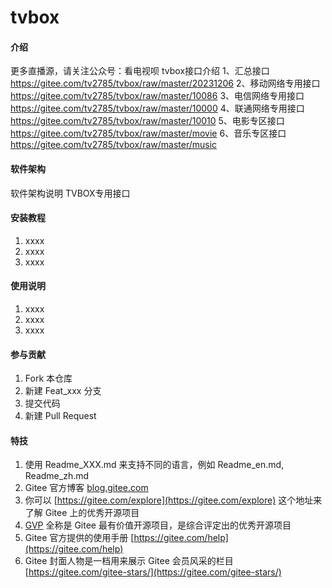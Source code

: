 # tvbox

#### 介绍
更多直播源，请关注公众号：看电视呗
tvbox接口介绍
1、汇总接口
https://gitee.com/tv2785/tvbox/raw/master/20231206
2、移动网络专用接口
https://gitee.com/tv2785/tvbox/raw/master/10086
3、电信网络专用接口
https://gitee.com/tv2785/tvbox/raw/master/10000
4、联通网络专用接口
https://gitee.com/tv2785/tvbox/raw/master/10010
5、电影专区接口
https://gitee.com/tv2785/tvbox/raw/master/movie
6、音乐专区接口
https://gitee.com/tv2785/tvbox/raw/master/music


#### 软件架构
软件架构说明
TVBOX专用接口


#### 安装教程

1.  xxxx
2.  xxxx
3.  xxxx

#### 使用说明

1.  xxxx
2.  xxxx
3.  xxxx

#### 参与贡献

1.  Fork 本仓库
2.  新建 Feat_xxx 分支
3.  提交代码
4.  新建 Pull Request


#### 特技

1.  使用 Readme\_XXX.md 来支持不同的语言，例如 Readme\_en.md, Readme\_zh.md
2.  Gitee 官方博客 [blog.gitee.com](https://blog.gitee.com)
3.  你可以 [https://gitee.com/explore](https://gitee.com/explore) 这个地址来了解 Gitee 上的优秀开源项目
4.  [GVP](https://gitee.com/gvp) 全称是 Gitee 最有价值开源项目，是综合评定出的优秀开源项目
5.  Gitee 官方提供的使用手册 [https://gitee.com/help](https://gitee.com/help)
6.  Gitee 封面人物是一档用来展示 Gitee 会员风采的栏目 [https://gitee.com/gitee-stars/](https://gitee.com/gitee-stars/)
